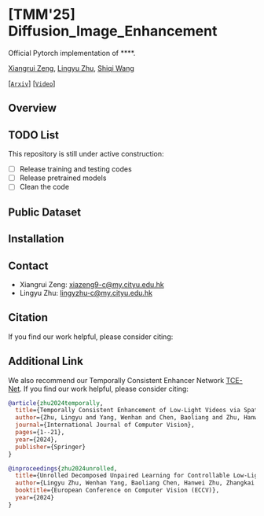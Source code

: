 # [TMM'25] Diffusion_Image_Enhancement
Official Pytorch implementation of ****.

[Xiangrui Zeng](),
[Lingyu Zhu](https://scholar.google.com/citations?user=IhyTEDkAAAAJ&hl=zh-CN),
[Shiqi Wang](https://scholar.google.com/citations?user=Pr7s2VUAAAAJ&hl=zh-CN)


[[`Arxiv`](http://arxiv.org/abs/)] [[`Video`]()] 

## Overview



## TODO List
This repository is still under active construction:
- [ ] Release training and testing codes
- [ ] Release pretrained models
- [ ] Clean the code

## Public Dataset


## Installation

## Contact

- Xiangrui Zeng: xiazeng9-c@my.cityu.edu.hk
- Lingyu Zhu: lingyzhu-c@my.cityu.edu.hk

## Citation

If you find our work helpful, please consider citing:



## Additional Link

We also recommend our Temporally Consistent Enhancer Network [TCE-Net](https://github.com/lingyzhu0101/low-light-video-enhancement.git). If you find our work helpful, please consider citing:

```bibtex
@article{zhu2024temporally,
  title={Temporally Consistent Enhancement of Low-Light Videos via Spatial-Temporal Compatible Learning},
  author={Zhu, Lingyu and Yang, Wenhan and Chen, Baoliang and Zhu, Hanwei and Meng, Xiandong and Wang, Shiqi},
  journal={International Journal of Computer Vision},
  pages={1--21},
  year={2024},
  publisher={Springer}
}
```

```bibtex
@inproceedings{zhu2024unrolled,
  title={Unrolled Decomposed Unpaired Learning for Controllable Low-Light Video Enhancement},
  author={Lingyu Zhu, Wenhan Yang, Baoliang Chen, Hanwei Zhu, Zhangkai Ni, Qi Mao, and Shiqi Wang},
  booktitle={European Conference on Computer Vision (ECCV)},
  year={2024}
}

```

